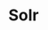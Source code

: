 <!--
 * @Github       : https://github.com/superzhc/BigData-A-Question
 * @Author       : SUPERZHC
 * @CreateDate   : 2020-11-30 09:25:31
 * @LastEditTime : 2020-11-30 09:25:32
 * @Copyright 2020 SUPERZHC
-->
# Solr

